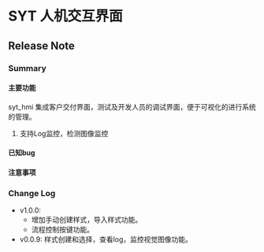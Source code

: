 # SYT 人机交互界面
## Release Note
### Summary
#### 主要功能
syt_hmi 集成客户交付界面，测试及开发人员的调试界面，便于可视化的进行系统的管理。

1. 支持Log监控，检测图像监控

#### 已知bug

#### 注意事项

### Change Log
- v1.0.0: 
    - 增加手动创建样式，导入样式功能。
    - 流程控制按键功能。
- v0.0.9: 样式创建和选择，查看log，监控视觉图像功能。
